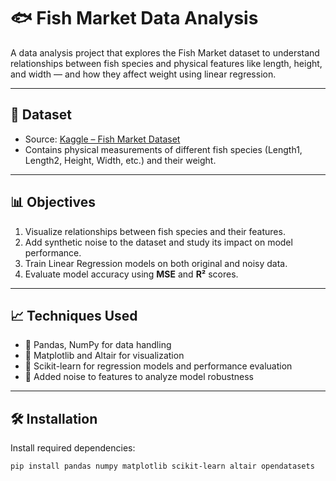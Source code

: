 # 🐟 Fish Market Data Analysis

A data analysis project that explores the Fish Market dataset to understand relationships between fish species and physical features like length, height, and width — and how they affect weight using linear regression.

---

## 📂 Dataset

- Source: [Kaggle – Fish Market Dataset](https://www.kaggle.com/datasets/vipullrathod/fish-market)
- Contains physical measurements of different fish species (Length1, Length2, Height, Width, etc.) and their weight.

---

## 📊 Objectives

1. Visualize relationships between fish species and their features.
2. Add synthetic noise to the dataset and study its impact on model performance.
3. Train Linear Regression models on both original and noisy data.
4. Evaluate model accuracy using **MSE** and **R²** scores.

---

## 📈 Techniques Used

- 📌 Pandas, NumPy for data handling
- 📌 Matplotlib and Altair for visualization
- 📌 Scikit-learn for regression models and performance evaluation
- 📌 Added noise to features to analyze model robustness

---

## 🛠️ Installation

Install required dependencies:

```bash
pip install pandas numpy matplotlib scikit-learn altair opendatasets
